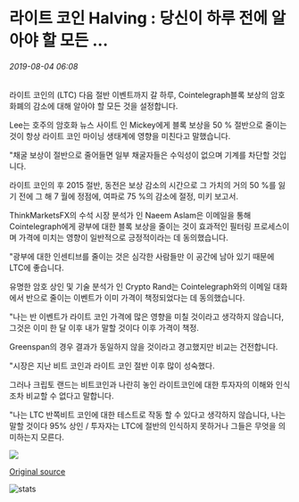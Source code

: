 # 라이트 코인 Halving : 당신이 하루 전에 알아야 할 모든 ...

###### 2019-08-04 06:08

라이트 코인의 (LTC) 다음 절반 이벤트까지 갈 하루, Cointelegraph블록 보상의 암호 화폐의 감소에 대해 알아야 할 모든 것을 설정합니다.

Lee는 호주의 암호화 뉴스 사이트 인 Mickey에게 블록 보상을 50 % 절반으로 줄이는 것이 항상 라이트 코인 마이닝 생태계에 영향을 미친다고 말했습니다.

"채굴 보상이 절반으로 줄어들면 일부 채굴자들은 수익성이 없으며 기계를 차단할 것입니다.

라이트 코인의 후 2015 절반, 동전은 보상 감소의 시간으로 그 가치의 거의 50 %를 잃기 전에 그 해 7 월에 정점에, 여파로 75 %의 감소에 절정, 미키 보고서.

ThinkMarketsFX의 수석 시장 분석가 인 Naeem Aslam은 이메일을 통해 Cointelegraph에게 광부에 대한 블록 보상을 줄이는 것이 효과적인 필터링 프로세스이며 가격에 미치는 영향이 일반적으로 긍정적이라는 데 동의했습니다.

"광부에 대한 인센티브를 줄이는 것은 심각한 사람들만 이 공간에 남아 있기 때문에 LTC에 좋습니다.

유명한 암호 상인 및 기술 분석가 인 Crypto Rand는 Cointelegraph와의 이메일 대화에서 반으로 줄이는 이벤트가 이미 가격이 책정되었다는 데 동의했습니다.

"나는 반 이벤트가 라이트 코인 가격에 많은 영향을 미칠 것이라고 생각하지 않습니다, 그것은 이미 한 달 이후 내가 말할 것이다 이후 가격이 책정.

Greenspan의 경우 결과가 동일하지 않을 것이라고 경고했지만 비교는 건전합니다.

"시장은 지난 비트 코인과 라이트 코인 절반 이후 많이 성숙했다.

그러나 크립토 랜드는 비트코인과 나란히 놓인 라이트코인에 대한 투자자의 이해와 인식조차 비교할 수 없다고 말합니다.

"나는 LTC 반쪽비트 코인에 대한 테스트로 작동 할 수 있다고 생각하지 않습니다, 나는 말할 것이다 95% 상인 / 투자자는 LTC에 절반의 인식하지 못하거나 그들은 무엇을 의미하는지 모른다.

![](https://s3.cointelegraph.com/storage/uploads/view/5b20ae007e02a92ebff10464618cb5b0.png)

[Original source](https://cointelegraph.com/news/litecoin-halving-all-you-need-to-know)

![stats](https://c.statcounter.com/11760860/0/a89fa40b/1/ "stats")